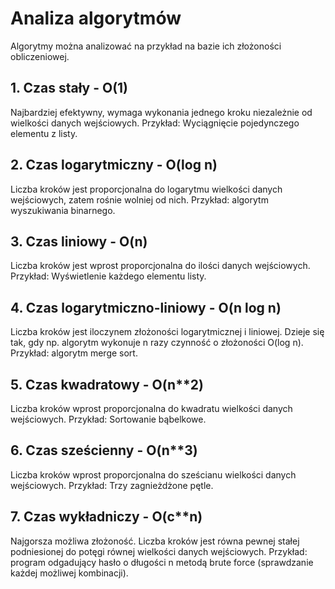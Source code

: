 # Analiza algorytmów
Algorytmy można analizować na przykład na bazie ich złożoności obliczeniowej.
## 1. Czas stały - O(1)
Najbardziej efektywny, wymaga wykonania jednego kroku niezależnie od wielkości danych wejściowych. Przykład: Wyciągnięcie pojedynczego elementu z listy.
## 2. Czas logarytmiczny - O(log n)
Liczba kroków jest proporcjonalna do logarytmu wielkości danych wejściowych, zatem rośnie wolniej od nich. Przykład: algorytm wyszukiwania binarnego.
## 3. Czas liniowy - O(n)
Liczba kroków jest wprost proporcjonalna do ilości danych wejściowych. Przykład: Wyświetlenie każdego elementu listy. 
## 4. Czas logarytmiczno-liniowy - O(n log n)
Liczba kroków jest iloczynem złożoności logarytmicznej i liniowej. Dzieje się tak, gdy np. algorytm wykonuje n razy czynność o złożoności O(log n). Przykład: algorytm merge sort.
## 5. Czas kwadratowy - O(n**2)
Liczba kroków wprost proporcjonalna do kwadratu wielkości danych wejściowych. Przykład: Sortowanie bąbelkowe.
## 6. Czas sześcienny - O(n**3)
Liczba kroków wprost proporcjonalna do sześcianu wielkości danych wejściowych. Przykład: Trzy zagnieżdżone pętle.
## 7. Czas wykładniczy - O(c**n)
Najgorsza możliwa złożoność. Liczba kroków jest równa pewnej stałej podniesionej do potęgi równej wielkości danych wejściowych. Przykład: program odgadujący hasło o długości n metodą brute force (sprawdzanie każdej możliwej kombinacji).
